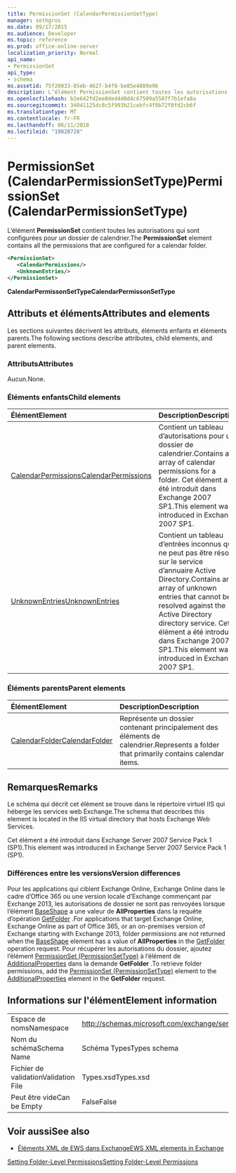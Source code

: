 ```yaml
---
title: PermissionSet (CalendarPermissionSetType)
manager: sethgros
ms.date: 09/17/2015
ms.audience: Developer
ms.topic: reference
ms.prod: office-online-server
localization_priority: Normal
api_name:
- PermissionSet
api_type:
- schema
ms.assetid: 75f20033-85eb-4627-b4f8-be85e4889e96
description: L’élément PermissionSet contient toutes les autorisations qui sont configurées pour un dossier de calendrier.
ms.openlocfilehash: b2e642fd2ee8ded4d0d4c67509a5587f7b1efa8a
ms.sourcegitcommit: 34041125dc8c5f993b21cebfc4f8b72f0fd2cb6f
ms.translationtype: MT
ms.contentlocale: fr-FR
ms.lasthandoff: 06/11/2018
ms.locfileid: "19828728"
---
```

# <a name="permissionset-calendarpermissionsettype"></a><span data-ttu-id="fb218-103">PermissionSet (CalendarPermissionSetType)</span><span class="sxs-lookup"><span data-stu-id="fb218-103">PermissionSet (CalendarPermissionSetType)</span></span>

<span data-ttu-id="fb218-104">L’élément **PermissionSet** contient toutes les autorisations qui sont configurées pour un dossier de calendrier.</span><span class="sxs-lookup"><span data-stu-id="fb218-104">The **PermissionSet** element contains all the permissions that are configured for a calendar folder.</span></span> 
  
```XML
<PermissionSet>
   <CalendarPermissions/>
   <UnknownEntries/>
</PermissionSet>
```

 <span data-ttu-id="fb218-105">**CalendarPermissonSetType**</span><span class="sxs-lookup"><span data-stu-id="fb218-105">**CalendarPermissonSetType**</span></span>
## <a name="attributes-and-elements"></a><span data-ttu-id="fb218-106">Attributs et éléments</span><span class="sxs-lookup"><span data-stu-id="fb218-106">Attributes and elements</span></span>

<span data-ttu-id="fb218-107">Les sections suivantes décrivent les attributs, éléments enfants et éléments parents.</span><span class="sxs-lookup"><span data-stu-id="fb218-107">The following sections describe attributes, child elements, and parent elements.</span></span>
  
### <a name="attributes"></a><span data-ttu-id="fb218-108">Attributs</span><span class="sxs-lookup"><span data-stu-id="fb218-108">Attributes</span></span>

<span data-ttu-id="fb218-109">Aucun.</span><span class="sxs-lookup"><span data-stu-id="fb218-109">None.</span></span>
  
### <a name="child-elements"></a><span data-ttu-id="fb218-110">Éléments enfants</span><span class="sxs-lookup"><span data-stu-id="fb218-110">Child elements</span></span>

|<span data-ttu-id="fb218-111">**Élément**</span><span class="sxs-lookup"><span data-stu-id="fb218-111">**Element**</span></span>|<span data-ttu-id="fb218-112">**Description**</span><span class="sxs-lookup"><span data-stu-id="fb218-112">**Description**</span></span>|
|:-----|:-----|
|[<span data-ttu-id="fb218-113">CalendarPermissions</span><span class="sxs-lookup"><span data-stu-id="fb218-113">CalendarPermissions</span></span>](calendarpermissions.md) <br/> |<span data-ttu-id="fb218-114">Contient un tableau d’autorisations pour un dossier de calendrier.</span><span class="sxs-lookup"><span data-stu-id="fb218-114">Contains an array of calendar permissions for a folder.</span></span> <span data-ttu-id="fb218-115">Cet élément a été introduit dans Exchange 2007 SP1.</span><span class="sxs-lookup"><span data-stu-id="fb218-115">This element was introduced in Exchange 2007 SP1.</span></span>  <br/> |
|[<span data-ttu-id="fb218-116">UnknownEntries</span><span class="sxs-lookup"><span data-stu-id="fb218-116">UnknownEntries</span></span>](unknownentries.md) <br/> |<span data-ttu-id="fb218-117">Contient un tableau d’entrées inconnus qui ne peut pas être résolu sur le service d’annuaire Active Directory.</span><span class="sxs-lookup"><span data-stu-id="fb218-117">Contains an array of unknown entries that cannot be resolved against the Active Directory directory service.</span></span> <span data-ttu-id="fb218-118">Cet élément a été introduit dans Exchange 2007 SP1.</span><span class="sxs-lookup"><span data-stu-id="fb218-118">This element was introduced in Exchange 2007 SP1.</span></span>  <br/> |
   
### <a name="parent-elements"></a><span data-ttu-id="fb218-119">Éléments parents</span><span class="sxs-lookup"><span data-stu-id="fb218-119">Parent elements</span></span>

|<span data-ttu-id="fb218-120">**Élément**</span><span class="sxs-lookup"><span data-stu-id="fb218-120">**Element**</span></span>|<span data-ttu-id="fb218-121">**Description**</span><span class="sxs-lookup"><span data-stu-id="fb218-121">**Description**</span></span>|
|:-----|:-----|
|[<span data-ttu-id="fb218-122">CalendarFolder</span><span class="sxs-lookup"><span data-stu-id="fb218-122">CalendarFolder</span></span>](calendarfolder.md) <br/> |<span data-ttu-id="fb218-123">Représente un dossier contenant principalement des éléments de calendrier.</span><span class="sxs-lookup"><span data-stu-id="fb218-123">Represents a folder that primarily contains calendar items.</span></span>  <br/> |
   
## <a name="remarks"></a><span data-ttu-id="fb218-124">Remarques</span><span class="sxs-lookup"><span data-stu-id="fb218-124">Remarks</span></span>

<span data-ttu-id="fb218-125">Le schéma qui décrit cet élément se trouve dans le répertoire virtuel IIS qui héberge les services web Exchange.</span><span class="sxs-lookup"><span data-stu-id="fb218-125">The schema that describes this element is located in the IIS virtual directory that hosts Exchange Web Services.</span></span>
  
<span data-ttu-id="fb218-126">Cet élément a été introduit dans Exchange Server 2007 Service Pack 1 (SP1).</span><span class="sxs-lookup"><span data-stu-id="fb218-126">This element was introduced in Exchange Server 2007 Service Pack 1 (SP1).</span></span>
  
### <a name="version-differences"></a><span data-ttu-id="fb218-127">Différences entre les versions</span><span class="sxs-lookup"><span data-stu-id="fb218-127">Version differences</span></span>

<span data-ttu-id="fb218-128">Pour les applications qui ciblent Exchange Online, Exchange Online dans le cadre d’Office 365 ou une version locale d’Exchange commençant par Exchange 2013, les autorisations de dossier ne sont pas renvoyées lorsque l’élément [BaseShape](baseshape.md) a une valeur de **AllProperties** dans la requête d’opération [GetFolder](getfolder-operation.md) .</span><span class="sxs-lookup"><span data-stu-id="fb218-128">For applications that target Exchange Online, Exchange Online as part of Office 365, or an on-premises version of Exchange starting with Exchange 2013, folder permissions are not returned when the [BaseShape](baseshape.md) element has a value of **AllProperties** in the [GetFolder](getfolder-operation.md) operation request.</span></span> <span data-ttu-id="fb218-129">Pour récupérer les autorisations du dossier, ajoutez l’élément [PermissionSet (PermissionSetType)](permissionset-permissionsettype.md) à l’élément de [AdditionalProperties](additionalproperties.md) dans la demande **GetFolder** .</span><span class="sxs-lookup"><span data-stu-id="fb218-129">To retrieve folder permissions, add the [PermissionSet (PermissionSetType)](permissionset-permissionsettype.md) element to the [AdditionalProperties](additionalproperties.md) element in the **GetFolder** request.</span></span> 
  
## <a name="element-information"></a><span data-ttu-id="fb218-130">Informations sur l'élément</span><span class="sxs-lookup"><span data-stu-id="fb218-130">Element information</span></span>

|||
|:-----|:-----|
|<span data-ttu-id="fb218-131">Espace de noms</span><span class="sxs-lookup"><span data-stu-id="fb218-131">Namespace</span></span>  <br/> |http://schemas.microsoft.com/exchange/services/2006/types  <br/> |
|<span data-ttu-id="fb218-132">Nom du schéma</span><span class="sxs-lookup"><span data-stu-id="fb218-132">Schema Name</span></span>  <br/> |<span data-ttu-id="fb218-133">Schéma Types</span><span class="sxs-lookup"><span data-stu-id="fb218-133">Types schema</span></span>  <br/> |
|<span data-ttu-id="fb218-134">Fichier de validation</span><span class="sxs-lookup"><span data-stu-id="fb218-134">Validation File</span></span>  <br/> |<span data-ttu-id="fb218-135">Types.xsd</span><span class="sxs-lookup"><span data-stu-id="fb218-135">Types.xsd</span></span>  <br/> |
|<span data-ttu-id="fb218-136">Peut être vide</span><span class="sxs-lookup"><span data-stu-id="fb218-136">Can be Empty</span></span>  <br/> |<span data-ttu-id="fb218-137">False</span><span class="sxs-lookup"><span data-stu-id="fb218-137">False</span></span>  <br/> |
   
## <a name="see-also"></a><span data-ttu-id="fb218-138">Voir aussi</span><span class="sxs-lookup"><span data-stu-id="fb218-138">See also</span></span>



- [<span data-ttu-id="fb218-139">Éléments XML de EWS dans Exchange</span><span class="sxs-lookup"><span data-stu-id="fb218-139">EWS XML elements in Exchange</span></span>](ews-xml-elements-in-exchange.md)


[<span data-ttu-id="fb218-140">Setting Folder-Level Permissions</span><span class="sxs-lookup"><span data-stu-id="fb218-140">Setting Folder-Level Permissions</span></span>](http://msdn.microsoft.com/library/c7530e86-5112-401c-b10a-9c054ae59f07%28Office.15%29.aspx)

